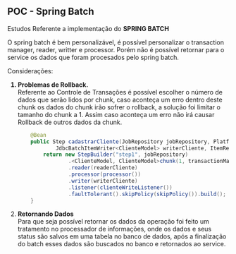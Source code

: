 ## POC - Spring Batch
<p> Estudos Referente a implementação do <strong>SPRING BATCH</strong></p>

<p> O spring batch é bem personalizável, é possível personalizar o transaction manager, reader, writter e processor. Porém não é possível retornar para o service os dados que foram procesados pelo spring batch. </p>
Considerações:
<ol>
  <strong><li>Problemas de Rollback.</li></strong>
  Referente ao Controle de Transações é possível escolher o número de dados que serão lidos por chunk, caso aconteça um erro dentro deste chunk os dados do chunk irão sofrer o rollback, a solução foi limitar o tamanho do chunk a 1.
  Assim caso aconteça um erro não irá causar Rollback de outros dados da chunk.
  
```java
	@Bean
	public Step cadastrarCliente(JobRepository jobRepository, PlatformTransactionManager transactionManager,
			JdbcBatchItemWriter<ClienteModel> writerCliente, ItemReader<ClienteModel> readerCliente) {
		return new StepBuilder("step1", jobRepository)
				.<ClienteModel, ClienteModel>chunk(1, transactionManager)
				.reader(readerCliente)
				.processor(processor())
				.writer(writerCliente)
				.listener(clienteWriteListener())
				.faultTolerant().skipPolicy(skipPolicy()).build();
	}
```
  
  <strong><li>Retornando Dados</li></strong>
  Para que seja possível retornar os dados da operação foi feito um tratamento no processador de informações, onde os dados e seus status são salvos em uma tabela no banco de dados, após a finalização do batch esses dados são buscados no banco e retornados ao service.
  
  

</ol>
